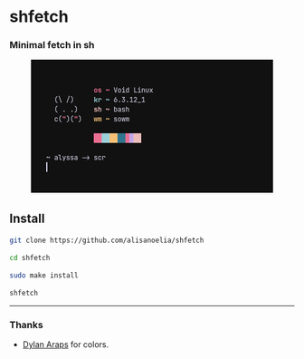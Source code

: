 # shfetch

### Minimal fetch in sh

<p align="center">
  <img src="https://github.com/alisanoelia/shfetch/blob/main/screenshot/shfetch.png" alt="shfetch">
</p>

## Install

```sh
git clone https://github.com/alisanoelia/shfetch
```

```sh
cd shfetch
```

```sh
sudo make install
```

```sh
shfetch
```

---

### Thanks

- [Dylan Araps](https://github.com/dylanaraps) for colors.
